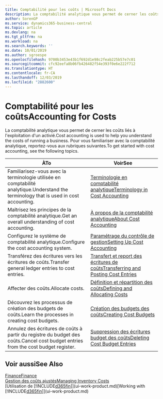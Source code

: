 ```yaml
---
title: Comptabilité pour les coûts | Microsoft Docs
description: La comptabilité analytique vous permet de cerner les coûts liés à l'exploitation d'un activié. Pour vous familiariser avec la comptabilité analytique, reportez-vous aux rubriques suivantes.
author: SorenGP
ms.service: dynamics365-business-central
ms.topic: article
ms.devlang: na
ms.tgt_pltfrm: na
ms.workload: na
ms.search.keywords: ''
ms.date: 10/01/2019
ms.author: sgroespe
ms.openlocfilehash: 9700b3453e43b1f692d1e98c2feab225b57e7c01
ms.sourcegitcommit: cfc92eefa8b06fb426482f54e393f0e6e222f712
ms.translationtype: HT
ms.contentlocale: fr-CA
ms.lasthandoff: 12/03/2019
ms.locfileid: "2882600"
---
```

# <a name="accounting-for-costs"></a><span data-ttu-id="000e1-104">Comptabilité pour les coûts</span><span class="sxs-lookup"><span data-stu-id="000e1-104">Accounting for Costs</span></span>
<span data-ttu-id="000e1-105">La comptabilité analytique vous permet de cerner les coûts liés à l'exploitation d'un activié.</span><span class="sxs-lookup"><span data-stu-id="000e1-105">Cost accounting is used to help you understand the costs of running a business.</span></span> <span data-ttu-id="000e1-106">Pour vous familiariser avec la comptabilité analytique, reportez-vous aux rubriques suivantes.</span><span class="sxs-lookup"><span data-stu-id="000e1-106">To get started with cost accounting, see the following topics.</span></span>  

|<span data-ttu-id="000e1-107">À</span><span class="sxs-lookup"><span data-stu-id="000e1-107">To</span></span>|<span data-ttu-id="000e1-108">Voir</span><span class="sxs-lookup"><span data-stu-id="000e1-108">See</span></span>|  
|--------|---------|  
|<span data-ttu-id="000e1-109">Familiarisez-vous avec la terminologie utilisée en comptabilité analytique.</span><span class="sxs-lookup"><span data-stu-id="000e1-109">Understand the terminology that is used in cost accounting.</span></span>|[<span data-ttu-id="000e1-110">Terminologie en comptabilité analytique</span><span class="sxs-lookup"><span data-stu-id="000e1-110">Terminology in Cost Accounting</span></span>](finance-terminology-in-cost-accounting.md)|  
|<span data-ttu-id="000e1-111">Maîtrisez les principes de la comptabilité analytique.</span><span class="sxs-lookup"><span data-stu-id="000e1-111">Get an overall understanding of cost accounting.</span></span>|[<span data-ttu-id="000e1-112">À propos de la comptabilité analytique</span><span class="sxs-lookup"><span data-stu-id="000e1-112">About Cost Accounting</span></span>](finance-about-cost-accounting.md)|  
|<span data-ttu-id="000e1-113">Configurez le système de comptabilité analytique.</span><span class="sxs-lookup"><span data-stu-id="000e1-113">Configure the cost accounting system.</span></span>|[<span data-ttu-id="000e1-114">Paramétrage du contrôle de gestion</span><span class="sxs-lookup"><span data-stu-id="000e1-114">Setting Up Cost Accounting</span></span>](finance-set-up-cost-accounting.md)|  
|<span data-ttu-id="000e1-115">Transférez des écritures vers les écritures de coûts.</span><span class="sxs-lookup"><span data-stu-id="000e1-115">Transfer general ledger entries to cost entries.</span></span>|[<span data-ttu-id="000e1-116">Transfert et report des écritures de coûts</span><span class="sxs-lookup"><span data-stu-id="000e1-116">Transferring and Posting Cost Entries</span></span>](finance-transfer-and-post-cost-entries.md)|  
|<span data-ttu-id="000e1-117">Affecter des coûts.</span><span class="sxs-lookup"><span data-stu-id="000e1-117">Allocate costs.</span></span>|[<span data-ttu-id="000e1-118">Définition et répartition des coûts</span><span class="sxs-lookup"><span data-stu-id="000e1-118">Defining and Allocating Costs</span></span>](finance-define-and-allocate-costs.md)|  
|<span data-ttu-id="000e1-119">Découvrez les processus de création des budgets de coûts.</span><span class="sxs-lookup"><span data-stu-id="000e1-119">Learn the processes in creating cost budgets.</span></span>|[<span data-ttu-id="000e1-120">Création des budgets des coûts</span><span class="sxs-lookup"><span data-stu-id="000e1-120">Creating Cost Budgets</span></span>](finance-create-cost-budgets.md)|
|<span data-ttu-id="000e1-121">Annulez des écritures de coûts à partir du registre du budget des coûts.</span><span class="sxs-lookup"><span data-stu-id="000e1-121">Cancel cost budget entries from the cost budget register.</span></span>|[<span data-ttu-id="000e1-122">Suppression des écritures budget des coûts</span><span class="sxs-lookup"><span data-stu-id="000e1-122">Deleting Cost Budget Entries</span></span>](finance-how-to-delete-cost-budget-entries.md)| 


## <a name="see-also"></a><span data-ttu-id="000e1-123">Voir aussi</span><span class="sxs-lookup"><span data-stu-id="000e1-123">See Also</span></span>  
[<span data-ttu-id="000e1-124">Finance</span><span class="sxs-lookup"><span data-stu-id="000e1-124">Finance</span></span>](finance.md)  
[<span data-ttu-id="000e1-125">Gestion des coûts ajustés</span><span class="sxs-lookup"><span data-stu-id="000e1-125">Managing Inventory Costs</span></span>](finance-manage-inventory-costs.md)  
<span data-ttu-id="000e1-126">[Utilisation de [!INCLUDE[d365fin](includes/d365fin_md.md)]](ui-work-product.md)</span><span class="sxs-lookup"><span data-stu-id="000e1-126">[Working with [!INCLUDE[d365fin](includes/d365fin_md.md)]](ui-work-product.md)</span></span>
